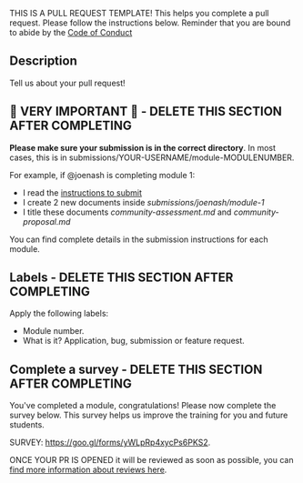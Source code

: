 THIS IS A PULL REQUEST TEMPLATE! This helps you complete a pull request. Please follow the instructions below. Reminder that you are bound to abide by the [Code of Conduct](../CODE_OF_CONDUCT.md)

## Description
Tell us about your pull request!

## 🚨 VERY IMPORTANT 🚨 - DELETE THIS SECTION AFTER COMPLETING

**Please make sure your submission is in the correct directory**. In most cases, this is in submissions/YOUR-USERNAME/module-MODULENUMBER.

For example, if @joenash is completing module 1:
- I read the [instructions to submit](https://github.com/campus-experts/open-training/blob/master/1-introduction/exercises/submission.md)
- I create 2 new documents inside _submissions/joenash/module-1_
- I title these documents _community-assessment.md_ and _community-proposal.md_

You can find complete details in the submission instructions for each module.

## Labels - DELETE THIS SECTION AFTER COMPLETING

Apply the following labels:
- Module number.
- What is it? Application, bug, submission or feature request.

## Complete a survey - DELETE THIS SECTION AFTER COMPLETING


You've completed a module, congratulations! Please now complete the survey below. This survey helps us improve the training for you and future students.

SURVEY: https://goo.gl/forms/yWLpRp4xycPs6PKS2.

ONCE YOUR PR IS OPENED it will be reviewed as soon as possible, you can [find more information about reviews here](https://github.com/campus-experts/open-training/blob/master/docs/review-and-response.md).
